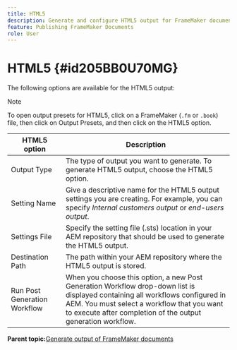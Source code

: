 ```yaml
---
title: HTML5
description: Generate and configure HTML5 output for FrameMaker documents in AEM Guides.
feature: Publishing FrameMaker Documents
role: User
---
```

# HTML5 {#id205BB0U70MG}

The following options are available for the HTML5 output:

>[!NOTE]
>
> To open output presets for HTML5, click on a FrameMaker \(`.fm` or `.book`\) file, then click on Output Presets, and then click on the HTML5 option.

|HTML5 option|Description|
|------------|-----------|
|Output Type|The type of output you want to generate. To generate HTML5 output, choose the HTML5 option.|
|Setting Name|Give a descriptive name for the HTML5 output settings you are creating. For example, you can specify *Internal customers output* or *end-users output*.|
|Settings File|Specify the setting file \(.sts\) location in your AEM repository that should be used to generate the HTML5 output.|
|Destination Path|The path within your AEM repository where the HTML5 output is stored.|
|Run Post Generation Workflow|When you choose this option, a new Post Generation Workflow drop-down list is displayed containing all workflows configured in AEM. You must select a workflow that you want to execute after completion of the output generation workflow.|

**Parent topic:**[Generate output of FrameMaker documents](fm-output-generatation.md)
